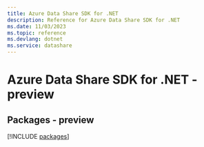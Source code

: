 ```yaml
---
title: Azure Data Share SDK for .NET
description: Reference for Azure Data Share SDK for .NET
ms.date: 11/03/2023
ms.topic: reference
ms.devlang: dotnet
ms.service: datashare
---
```

# Azure Data Share SDK for .NET - preview
## Packages - preview
[!INCLUDE [packages](data-share-index.md)]
